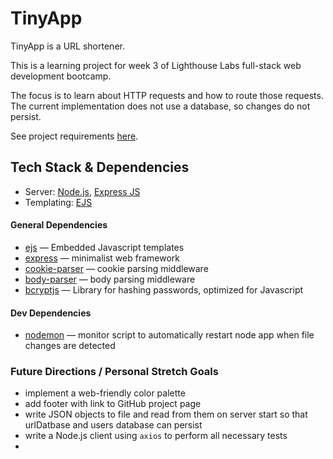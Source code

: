 # TinyApp

TinyApp is a URL shortener.

This is a learning project for week 3 of Lighthouse Labs full-stack web development bootcamp.

The focus is to learn about HTTP requests and how to route those requests. The current implementation does not use a database, so changes do not persist.

See project requirements [here](/REQS.md).

## Tech Stack & Dependencies

* Server: [Node.js](https://nodejs.org/en/), [Express JS](https://expressjs.com/)
* Templating: [EJS](https://ejs.co/)

#### General Dependencies

* [ejs](https://www.npmjs.com/package/ejs) — Embedded Javascript templates
* [express](https://www.npmjs.com/package/express) — minimalist web framework
* [cookie-parser](https://www.npmjs.com/package/cookie-parser) — cookie parsing middleware
* [body-parser](https://www.npmjs.com/package/body-parser) — body parsing middleware
* [bcryptjs](https://www.npmjs.com/package/bcryptjs) — Library for hashing passwords, optimized for Javascript

#### Dev Dependencies

* [nodemon](https://www.npmjs.com/package/nodemon) — monitor script to automatically restart node app when file changes are detected

### Future Directions / Personal Stretch Goals

* implement a web-friendly color palette
* add footer with link to GitHub project page
* write JSON objects to file and read from them on server start so that urlDatbase and users database can persist
* write a Node.js client using `axios` to perform all necessary tests
* 
